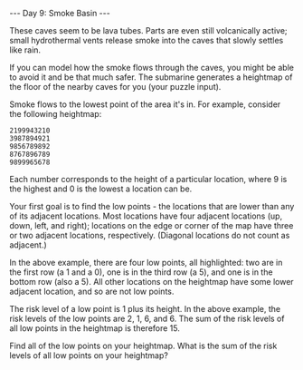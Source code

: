 --- Day 9: Smoke Basin ---

These caves seem to be lava tubes. Parts are even still volcanically active;
small hydrothermal vents release smoke into the caves that slowly settles like
rain.

If you can model how the smoke flows through the caves, you might be able to
avoid it and be that much safer. The submarine generates a heightmap of the
floor of the nearby caves for you (your puzzle input).

Smoke flows to the lowest point of the area it's in. For example, consider the
following heightmap:

```
2199943210
3987894921
9856789892
8767896789
9899965678
```

Each number corresponds to the height of a particular location, where 9 is the
highest and 0 is the lowest a location can be.

Your first goal is to find the low points - the locations that are lower than
any of its adjacent locations. Most locations have four adjacent locations (up,
down, left, and right); locations on the edge or corner of the map have three
or two adjacent locations, respectively. (Diagonal locations do not count as
adjacent.)

In the above example, there are four low points, all highlighted: two are in
the first row (a 1 and a 0), one is in the third row (a 5), and one is in the
bottom row (also a 5). All other locations on the heightmap have some lower
adjacent location, and so are not low points.

The risk level of a low point is 1 plus its height. In the above example, the
risk levels of the low points are 2, 1, 6, and 6. The sum of the risk levels of
all low points in the heightmap is therefore 15.

Find all of the low points on your heightmap. What is the sum of the risk
levels of all low points on your heightmap?
